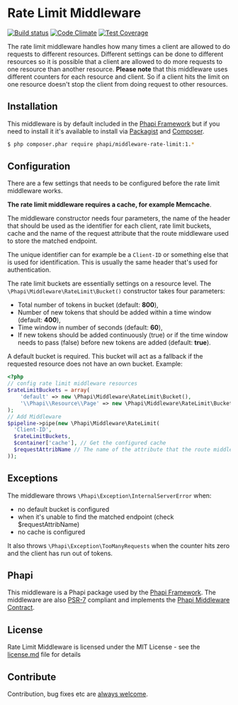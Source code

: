 # Rate Limit Middleware

[![Build status](https://img.shields.io/travis/phapi/middleware-rate-limit.svg?style=flat-square)](https://travis-ci.org/phapi/middleware-rate-limit)
[![Code Climate](https://img.shields.io/codeclimate/github/phapi/middleware-rate-limit.svg?style=flat-square)](https://codeclimate.com/github/phapi/middleware-rate-limit)
[![Test Coverage](https://img.shields.io/codeclimate/coverage/github/phapi/middleware-rate-limit.svg?style=flat-square)](https://codeclimate.com/github/phapi/middleware-rate-limit/coverage)

The rate limit middleware handles how many times a client are allowed to do requests to different resources. Different settings can be done to different resources so it is possible that a client are allowed to do more requests to one resource than another resource. **Please note** that this middleware uses different counters for each resource and client. So if a client hits the limit on one resource doesn't stop the client from doing request to other resources.

## Installation
This middleware is by default included in the [Phapi Framework](https://github.com/phapi/phapi-framework) but if you need to install it it's available to install via [Packagist](https://packagist.org) and [Composer](https://getcomposer.org).

```bash
$ php composer.phar require phapi/middleware-rate-limit:1.*
```

## Configuration
There are a few settings that needs to be configured before the rate limit middleware works.

**The rate limit middleware requires a cache, for example Memcache**.

The middleware constructor needs four parameters, the name of the header that should be used as the identifier for each client, rate limit buckets, cache and the name of the request attribute that the route middleware used to store the matched endpoint.

The unique identifier can for example be a <code>Client-ID</code> or something else that is used for identification. This is usually the same header that's used for authentication.

The rate limit buckets are essentially settings on a resource level. The <code>\Phapi\Middleware\RateLimit\Bucket()</code> constructor takes four parameters:

* Total number of tokens in bucket (default: **800**),
* Number of new tokens that should be added within a time window (default: **400**),
* Time window in number of seconds (default: **60**),
* If new tokens should be added continuously (true) or if the time window needs to pass (false) before new tokens are added (default: **true**).

A default bucket is required. This bucket will act as a fallback if the requested resource does not have an own bucket. Example:
```php
<?php
// config rate limit middleware resources
$rateLimitBuckets = array(
    'default' => new \Phapi\Middleware\RateLimit\Bucket(),
    '\\Phapi\\Resource\\Page' => new \Phapi\Middleware\RateLimit\Bucket(600, 60, 10, false),
);
// Add Middleware
$pipeline->pipe(new \Phapi\Middleware\RateLimit(
  'Client-ID',
  $rateLimitBuckets,
  $container['cache'], // Get the configured cache
  $requestAttribName // The name of the attribute that the route middleware used to store the matched Endpoint
));
```

## Exceptions
The middleware throws <code>\Phapi\Exception\InternalServerError</code> when:
- no default bucket is configured
- when it's unable to find the matched endpoint (check $requestAttribName)
- no cache is configured

It also throws <code>\Phapi\Exception\TooManyRequests</code> when the counter hits zero and the client has run out of tokens.

## Phapi
This middleware is a Phapi package used by the [Phapi Framework](https://github.com/phapi/phapi-framework). The middleware are also [PSR-7](https://github.com/php-fig/http-message) compliant and implements the [Phapi Middleware Contract](https://github.com/phapi/contract).

## License
Rate Limit Middleware is licensed under the MIT License - see the [license.md](https://github.com/phapi/middleware-rate-limit/blob/master/license.md) file for details

## Contribute
Contribution, bug fixes etc are [always welcome](https://github.com/phapi/middleware-rate-limit/issues/new).
